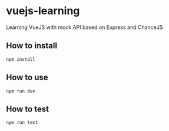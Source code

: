 # vuejs-learning

Learning VueJS with mock API based on Express and ChanceJS

## How to install

`npm install`

## How to use

`npm run dev`

## How to test

`npm run test`